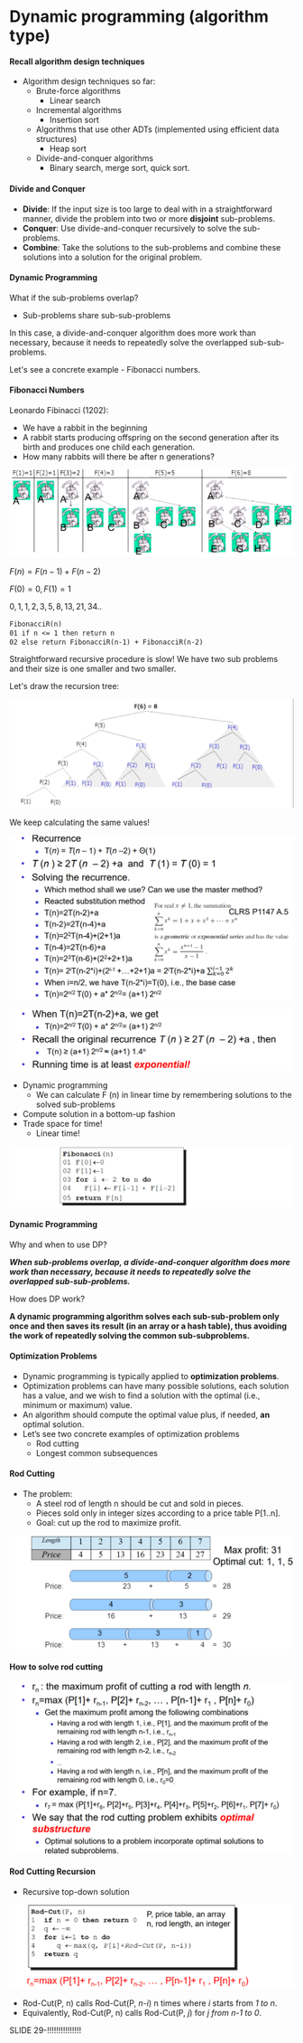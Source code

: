 # Dynamic programming (algorithm type)

#### Recall algorithm design techniques

- Algorithm design techniques so far:
  - Brute-force algorithms
    - Linear search
  - Incremental algorithms
    - Insertion sort
  - Algorithms that use other ADTs (implemented using efficient data structures)
    - Heap sort
  - Divide-and-conquer algorithms
    - Binary search, merge sort, quick sort.

#### Divide and Conquer

- **Divide**: If the input size is too large to deal with in a straightforward manner, divide the problem into two or more **disjoint** sub-problems.
- **Conquer**: Use divide-and-conquer recursively to solve the sub-problems.
- **Combine**: Take the solutions to the sub-problems and combine these solutions into a solution for the original problem.

#### Dynamic Programming

What if the sub-problems overlap?

- Sub-problems share sub-sub-problems 

In this case, a divide-and-conquer algorithm does more work than necessary, because it needs to repeatedly solve the overlapped sub-sub-problems.

Let's see a concrete example - Fibonacci numbers.

#### Fibonacci Numbers

Leonardo Fibinacci (1202):

- We have a rabbit in the beginning
- A rabbit starts producing offspring on the second generation after its birth and produces one child each generation.
- How many rabbits will there be after n generations?

![](.\img\70.png)

$F(n)=F(n-1)+F(n-2)$

$F(0) = 0,F(1)=1$

$0,1,1,2,3,5,8,13,21,34..$

````pseudocode
FibonacciR(n)
01 if n <= 1 then return n
02 else return FibonacciR(n-1) + FibonacciR(n-2)
````

Straightforward recursive procedure is slow! We have two sub problems and their size is one smaller and two smaller.

Let's draw the recursion tree:

![](.\img\71.png)

We keep calculating the same values!

![](.\img\72.png)

![](.\img\73.png)

- Dynamic programming
  - We can calculate F (n) in linear time by remembering solutions to the solved sub-problems
- Compute solution in a bottom-up fashion
- Trade space for time!
  - Linear time!

![](.\img\74.png)

#### Dynamic Programming

Why and when to use DP?

***When sub-problems overlap, a divide-and-conquer algorithm does more work than necessary, because it needs to repeatedly solve the overlapped sub-sub-problems.***

How does DP work?

**A dynamic programming algorithm solves each sub-sub-problem only once and then saves its result (in an array or a hash table), thus avoiding the work of repeatedly solving the common sub-subproblems.**

#### Optimization Problems

- Dynamic programming is typically applied to **optimization problems**.
- Optimization problems can have many possible solutions, each solution has a value, and we wish to find a solution with the optimal (i.e., minimum or maximum) value.
- An algorithm should compute the optimal value plus, if needed, **an** optimal solution.
- Let’s see two concrete examples of optimization problems
  - Rod cutting
  - Longest common subsequences

#### Rod Cutting

- The problem:
  - A steel rod of length n should be cut and sold in pieces.
  - Pieces sold only in integer sizes according to a price table P[1..n].
  - Goal: cut up the rod to maximize profit.

![](.\img\75.png)

#### How to solve rod cutting

![](.\img\76.png)

#### Rod Cutting Recursion

- Recursive top-down solution

![](.\img\77.png)

- Rod-Cut(P, n) calls Rod-Cut(P, *n-i*) n times where *i* starts from *1 to n*.
- Equivalently, Rod-Cut(P, n) calls Rod-Cut(P, *j*) for *j from n-1 to 0*.

SLIDE 29-!!!!!!!!!!!!!!!

